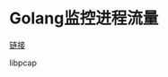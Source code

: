 # Golang监控进程流量


<!--more-->
[链接](https://blog.csdn.net/ptmozhu/article/details/78743126)

libpcap


